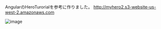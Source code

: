 AngularのHeroTurorialを参考に作りました。
http://myhero2.s3-website-us-west-2.amazonaws.com

![image](https://user-images.githubusercontent.com/65682253/116644226-c8e7c180-a9ad-11eb-95cb-ebee759bc2fc.png)


